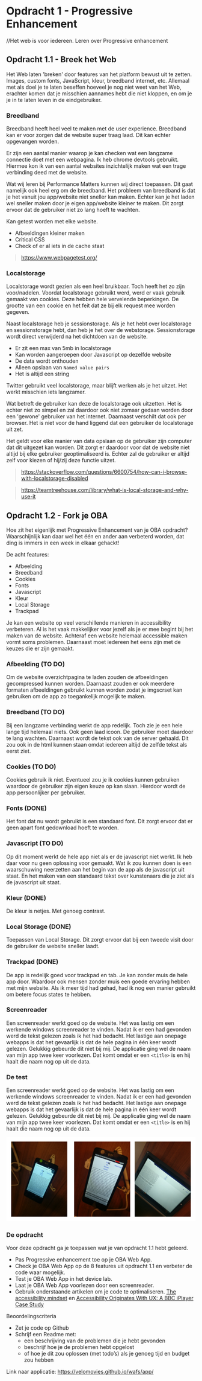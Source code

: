 # Opdracht 1 - Progressive Enhancement
//Het web is voor iedereen. Leren over Progressive enhancement

## Opdracht 1.1 - Breek het Web
Het Web laten 'breken' door features van het platform bewust uit te zetten. Images, custom fonts, JavaScript, kleur, breedband internet, etc. Allemaal met als doel je te laten beseffen hoeveel je nog niet weet van het Web, erachter komen dat je misschien aannames hebt die niet kloppen, en om je je in te laten leven in de eindgebruiker.

### Breedband
Breedband heeft heel veel te maken met de user experience. Breedband kan er voor zorgen dat de website super traag laad. Dit kan echter opgevangen worden. 

Er zijn een aantal manier waarop je kan checken wat een langzame connectie doet met een webpagina. Ik heb chrome devtools gebruikt. Hiermee kon ik van een aantal websites inzichtelijk maken wat een trage verbinding deed met de website.

Wat wij leren bij Performance Matters kunnen wij direct toepassen. Dit gaat namelijk ook heel erg om de breedband. Het probleem van breedband is dat je het vanuit jou app/website niet sneller kan maken. Echter kan je het laden wel sneller maken door je eigen app/website kleiner te maken. Dit zorgt ervoor dat de gebruiker niet zo lang hoeft te wachten. 

Kan getest worden met elke website.

* Afbeeldingen kleiner maken
* Critical CSS
* Check of er al iets in de cache staat

> https://www.webpagetest.org/

### Localstorage
Localstorage wordt gezien als een heel bruikbaar. Toch heeft het zo zijn voor/nadelen. Voordat localstorage gebruikt werd, werd er vaak gebruik gemaakt van cookies. Deze hebben hele vervelende beperkingen. De grootte van een cookie en het feit dat ze bij elk request mee worden gegeven.

Naast localstorage heb je sessionstorage. Als je het hebt over localstorage en sessionstorage hebt, dan heb je het over de webstorage. Sessionstorage wordt direct verwijderd na het dichtdoen van de website.

* Er zit een max van 5mb in localstorage
* Kan worden aangeroepen door Javascript op dezelfde website
* De data wordt onthouden
* Alleen opslaan van `Named value pairs`
* Het is altijd een string

Twitter gebruikt veel localstorage, maar blijft werken als je het uitzet. Het werkt misschien iets langzamer.

Wat betreft de gebruiker kan deze de localstorage ook uitzetten. Het is echter niet zo simpel en zal daardoor ook niet zomaar gedaan worden door een 'gewone' gebruiker van het internet. Daarnaast verschilt dat ook per browser. Het is niet voor de hand liggend dat een gebruiker de localstorage uit zet. 

Het geldt voor elke manier van data opslaan op de gebruiker zijn computer dat dit uitgezet kan worden. Dit zorgt er daardoor voor dat de website niet altijd bij elke gebruiker geoptimaliseerd is. Echter zal de gebruiker er altijd zelf voor kiezen of hij/zij deze functie uitzet.

> https://stackoverflow.com/questions/6600754/how-can-i-browse-with-localstorage-disabled

> https://teamtreehouse.com/library/what-is-local-storage-and-why-use-it

## Opdracht 1.2 - Fork je OBA
Hoe zit het eigenlijk met Progressive Enhancement van je OBA opdracht? Waarschijnlijk kan daar wel het één en ander aan verbeterd worden, dat ding is immers in een week in elkaar gehackt!

De acht features: 
* Afbeelding
* Breedband
* Cookies
* Fonts
* Javascript
* Kleur
* Local Storage
* Trackpad

Je kan een website op veel verschillende manieren in accessibility verbeteren. Al is het vaak makkelijker voor jezelf als je er mee begint bij het maken van de website. Achteraf een website helemaal accessible maken vormt soms problemen. Daarnaast moet iedereen het eens zijn met de keuzes die er zijn gemaakt.

### Afbeelding (TO DO)

Om de website overzichtpagina te laden zouden de afbeeldingen gecompressed kunnen worden. Daarnaast zouden er ook meerdere formaten afbeeldingen gebruikt kunnen worden zodat je imgscrset kan gebruiken om de app zo toegankelijk mogelijk te maken.

### Breedband (TO DO)

Bij een langzame verbinding werkt de app redelijk. Toch zie je een hele lange tijd helemaal niets. Ook geen laad icoon. De gebruiker moet daardoor te lang wachten. Daarnaast wordt de tekst ook van de server gehaald. Dit zou ook in de html kunnen staan omdat iedereen altijd de zelfde tekst als eerst ziet.

### Cookies (TO DO)

Cookies gebruik ik niet. Eventueel zou je ik cookies kunnen gebruiken waardoor de gebruiker zijn eigen keuze op kan slaan. Hierdoor wordt de app persoonlijker per gebruiker.

### Fonts (DONE)

Het font dat nu wordt gebruikt is een standaard font. Dit zorgt ervoor dat er geen apart font gedownload hoeft te worden.

### Javascript (TO DO)

Op dit moment werkt de hele app niet als er de javascript niet werkt. Ik heb daar voor nu geen oplossing voor gemaakt. Wat ik zou kunnen doen is een waarschuwing neerzetten aan het begin van de app als de javascript uit staat. En het maken van een standaard tekst over kunstenaars die je ziet als de javascript uit staat.

### Kleur (DONE)

De kleur is netjes. Met genoeg contrast.

### Local Storage (DONE)

Toepassen van Local Storage. Dit zorgt ervoor dat bij een tweede visit door de gebruiker de website sneller laadt.

### Trackpad (DONE)

De app is redelijk goed voor trackpad en tab. Je kan zonder muis de hele app door. Waardoor ook mensen zonder muis een goede ervaring hebben met mijn website. Als ik meer tijd had gehad, had ik nog een manier gebruikt om betere focus states te hebben.

### Screenreader
Een screenreader werkt goed op de website. Het was lastig om een werkende windows screenreader te vinden. Nadat ik er een had gevonden werd de tekst gelezen zoals ik het had bedacht. Het lastige aan onepage webapps is dat het gevaarlijk is dat de hele pagina in één keer wordt gelezen. Gelukkig gebeurde dit niet bij mij. De applicatie ging wel de naam van mijn app twee keer voorlezen. Dat komt omdat er een `<title>` is en hij haalt die naam nog op uit de data.

### De test
Een screenreader werkt goed op de website. Het was lastig om een werkende windows screenreader te vinden. Nadat ik er een had gevonden werd de tekst gelezen zoals ik het had bedacht. Het lastige aan onepage webapps is dat het gevaarlijk is dat de hele pagina in één keer wordt gelezen. Gelukkig gebeurde dit niet bij mij. De applicatie ging wel de naam van mijn app twee keer voorlezen. Dat komt omdat er een `<title>` is en hij haalt die naam nog op uit de data.

![Test](img/test1.png)

### De opdracht
Voor deze opdracht ga je toepassen wat je van opdracht 1.1 hebt geleerd.
- Pas Progressive enhancement toe op je OBA Web App.
- Check je OBA Web App op de 8 features uit opdracht 1.1 en verbeter de code waar mogelijk.
- Test  je OBA Web App in het device lab.
- Laat je OBA Web App voorlezen door een screenreader.
- Gebruik onderstaande artikelen om je code te optimaliseren.
[The accessibility mindset](https://24ways.org/2015/the-accessibility-mindset/) en [Accessibility Originates With UX: A BBC iPlayer Case Study](https://www.smashingmagazine.com/2015/02/bbc-iplayer-accessibility-case-study/)

Beoordelingscriteria
- Zet je code op Github
- Schrijf een Readme met:
  - een beschrijving van de problemen die je hebt gevonden
  - beschrijf hoe je de problemen hebt opgelost
  - of hoe je dit zou oplossen (met todo’s) als je genoeg tijd en budget zou hebben
  
Link naar applicatie: https://velomovies.github.io/wafs/app/

